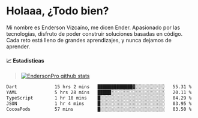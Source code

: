 
# Holaaa, ¿Todo bien?

Mi nombre es Enderson Vizcaíno, me dicen Ender. Apasionado por las tecnologías, disfruto de poder construir soluciones basadas en código. Cada reto está lleno de grandes aprendizajes, y nunca dejamos de aprender. 

#### :chart_with_upwards_trend: Estadisticas
> [![EndersonPro github stats](https://github-readme-stats.vercel.app/api?username=endersonpro&theme=vue-dark&show_icons=true)](https://github.com/anuraghazra/github-readme-stats) 


<!--START_SECTION:waka-->

```txt
Dart              15 hrs 2 mins   █████████████▓░░░░░░░░░░░   55.31 %
YAML              5 hrs 28 mins   █████░░░░░░░░░░░░░░░░░░░░   20.11 %
TypeScript        1 hr 10 mins    █░░░░░░░░░░░░░░░░░░░░░░░░   04.29 %
JSON              1 hr 4 mins     █░░░░░░░░░░░░░░░░░░░░░░░░   03.95 %
CocoaPods         57 mins         █░░░░░░░░░░░░░░░░░░░░░░░░   03.50 %
```

<!--END_SECTION:waka-->

[website]: https://endersonpro.github.io/portfolio/
[twitter]: https://twitter.com/endersonj_
[youtube]: https://youtube.com/ByEnderson
[instagram]: https://instagram.com/endersonvizc
[linkedin]: https://www.linkedin.com/in/enderson-vizcaino-2aa927175/
